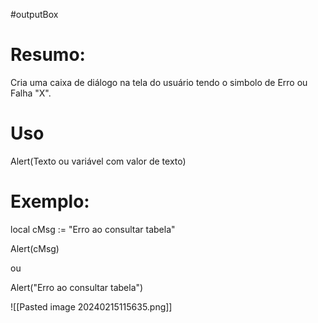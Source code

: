 #outputBox 




# Resumo:
Cria uma caixa de diálogo na tela do usuário tendo o simbolo de Erro ou Falha "X".



# Uso
Alert(Texto ou variável com valor de texto)


# Exemplo:

local cMsg := "Erro ao consultar tabela"

Alert(cMsg)

ou

Alert("Erro ao consultar tabela")


![[Pasted image 20240215115635.png]]